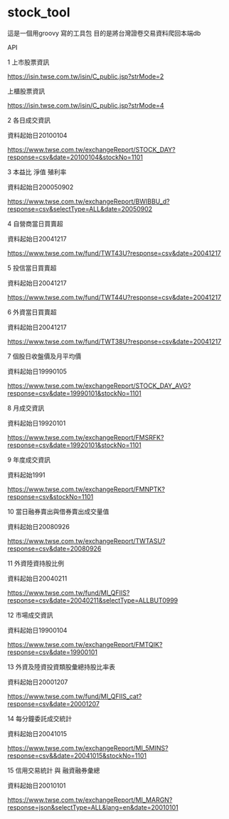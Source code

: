 # stock_tool
這是一個用groovy 寫的工具包
目的是將台灣證卷交易資料爬回本端db

API

1
上市股票資訊

https://isin.twse.com.tw/isin/C_public.jsp?strMode=2

上櫃股票資訊

https://isin.twse.com.tw/isin/C_public.jsp?strMode=4

2
各日成交資訊

資料起始日20100104

https://www.twse.com.tw/exchangeReport/STOCK_DAY?response=csv&date=20100104&stockNo=1101

3
本益比 淨值 殖利率

資料起始日200050902

https://www.twse.com.tw/exchangeReport/BWIBBU_d?response=csv&selectType=ALL&date=20050902

4
自營商當日買賣超

資料起始日20041217

https://www.twse.com.tw/fund/TWT43U?response=csv&date=20041217

5
投信當日買賣超

資料起始日20041217

https://www.twse.com.tw/fund/TWT44U?response=csv&date=20041217

6
外資當日買賣超

資料起始日20041217

https://www.twse.com.tw/fund/TWT38U?response=csv&date=20041217

7
個股日收盤價及月平均價

資料起始日19990105

https://www.twse.com.tw/exchangeReport/STOCK_DAY_AVG?response=csv&date=19990101&stockNo=1101

8
月成交資訊

資料起始日19920101

https://www.twse.com.tw/exchangeReport/FMSRFK?response=csv&date=19920101&stockNo=1101

9
年度成交資訊

資料起始1991

https://www.twse.com.tw/exchangeReport/FMNPTK?response=csv&stockNo=1101

10
當日融券賣出與借券賣出成交量值

資料起始日20080926

https://www.twse.com.tw/exchangeReport/TWTASU?response=csv&date=20080926

11
外資陸資持股比例

資料起始日20040211

https://www.twse.com.tw/fund/MI_QFIIS?response=csv&date=20040211&selectType=ALLBUT0999

12
市場成交資訊

資料起始日19900104

https://www.twse.com.tw/exchangeReport/FMTQIK?response=csv&date=19900101

13
外資及陸資投資類股彙總持股比率表

資料起始日20001207

https://www.twse.com.tw/fund/MI_QFIIS_cat?response=csv&date=20001207

14
每分鐘委託成交統計

資料起始日20041015

https://www.twse.com.tw/exchangeReport/MI_5MINS?response=csv&&date=20041015&stockNo=1101

15
信用交易統計 與 融資融券彙總

資料起始日20010101

https://www.twse.com.tw/exchangeReport/MI_MARGN?response=json&selectType=ALL&lang=en&date=20010101
